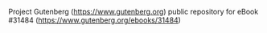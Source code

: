 Project Gutenberg (https://www.gutenberg.org) public repository for eBook #31484 (https://www.gutenberg.org/ebooks/31484)
